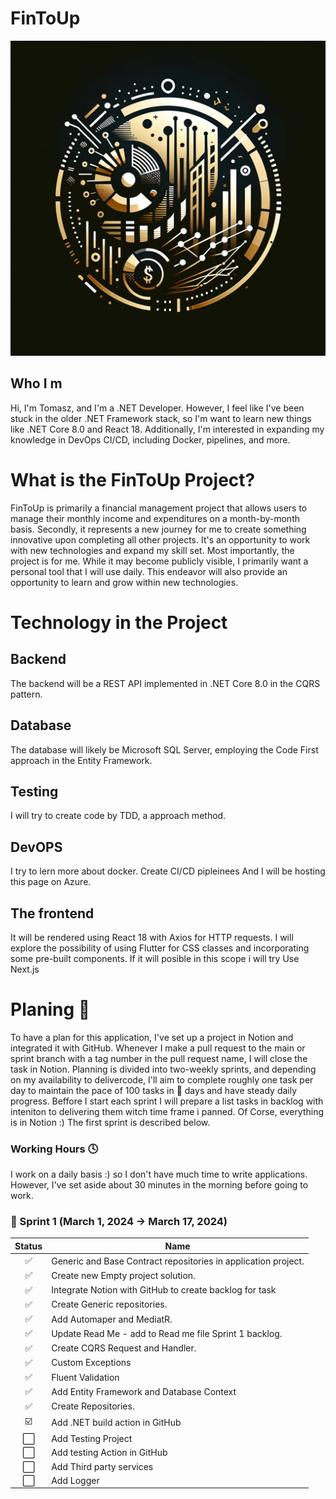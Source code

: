 # FinToUp

![](https://github.com/Yigrashill/FinToUp/blob/main/src/Images/Logo/FinToupSmall.png)


## Who I m
Hi, I'm Tomasz, and I'm a .NET Developer. However, I feel like I've been stuck in the older .NET Framework stack, so I'm want to learn new things like .NET Core 8.0 and React 18. Additionally, I'm interested in expanding my knowledge in DevOps CI/CD, including Docker, pipelines, and more.

# What is the FinToUp Project?
FinToUp is primarily a financial management project that allows users to manage their monthly income and expenditures on a month-by-month basis.
Secondly, it represents a new journey for me to create something innovative upon completing all other projects. It's an opportunity to work with new technologies and expand my skill set.
Most importantly, the project is for me. While it may become publicly visible, I primarily want a personal tool that I will use daily. This endeavor will also provide an opportunity to learn and grow within new technologies.


# Technology in the Project
## Backend
The backend will be a REST API implemented in .NET Core 8.0 in the CQRS pattern.

## Database
The database will likely be Microsoft SQL Server, employing the Code First approach in the Entity Framework.

## Testing 
I will try to create code by TDD, a approach method.


## DevOPS
I try to lern more about docker.
Create CI/CD pipleinees
And I will be hosting this page on Azure.

## The frontend
It will be rendered using React 18 with Axios for HTTP requests.
I will explore the possibility of using Flutter for CSS classes and incorporating some pre-built components.
If it will posible in this scope i will try Use Next.js

# Planing 🔁
To have a plan for this application, I've set up a project in Notion and integrated it with GitHub. Whenever I make a pull request to the main or sprint branch with a tag number in the pull request name, I will close the task in Notion. Planning is divided into two-weekly sprints, and depending on my availability to delivercode, I'll aim to complete roughly one task per day to maintain the pace of 100 tasks in :100: days and have steady daily progress. Beffore I start each sprint I will prepare a list tasks in backlog with inteniton to delivering them witch time frame i panned. Of Corse, everything is in Notion :)
The first sprint is described below. 


### Working Hours 🕓
I work on a daily basis :) so I don't have much time to write applications.
However, I've set aside about 30 minutes in the morning before going to work.

### 🔵 Sprint 1  (March 1, 2024 → March 17, 2024)

Status | Name
:---:| ---
✅| Generic and Base Contract repositories in application project.
✅| Create new Empty project solution.
✅| Integrate Notion with GitHub to create backlog for task
✅| Create Generic repositories.
✅| Add Automaper and MediatR.
✅| Update Read Me - add to Read me file Sprint 1 backlog.
✅| Create CQRS Request and Handler.
✅| Custom Exceptions
✅| Fluent Validation 
✅| Add Entity Framework and Database Context
✅| Create Repositories.
☑️| Add .NET build action in GitHub
⬜️| Add Testing Project
⬜️| Add testing Action in GitHub
⬜️| Add Third party services
⬜️| Add Logger









